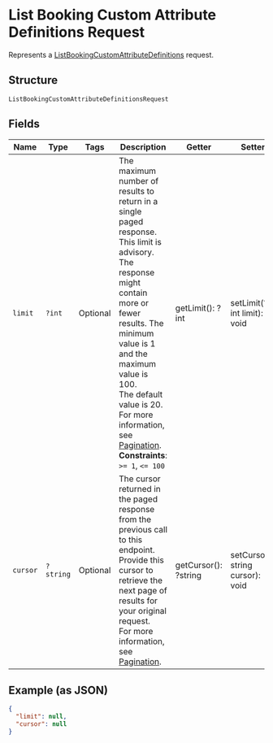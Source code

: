 
# List Booking Custom Attribute Definitions Request

Represents a [ListBookingCustomAttributeDefinitions](../../doc/apis/booking-custom-attributes.md#list-booking-custom-attribute-definitions) request.

## Structure

`ListBookingCustomAttributeDefinitionsRequest`

## Fields

| Name | Type | Tags | Description | Getter | Setter |
|  --- | --- | --- | --- | --- | --- |
| `limit` | `?int` | Optional | The maximum number of results to return in a single paged response. This limit is advisory.<br>The response might contain more or fewer results. The minimum value is 1 and the maximum value is 100.<br>The default value is 20. For more information, see [Pagination](https://developer.squareup.com/docs/build-basics/common-api-patterns/pagination).<br>**Constraints**: `>= 1`, `<= 100` | getLimit(): ?int | setLimit(?int limit): void |
| `cursor` | `?string` | Optional | The cursor returned in the paged response from the previous call to this endpoint.<br>Provide this cursor to retrieve the next page of results for your original request.<br>For more information, see [Pagination](https://developer.squareup.com/docs/build-basics/common-api-patterns/pagination). | getCursor(): ?string | setCursor(?string cursor): void |

## Example (as JSON)

```json
{
  "limit": null,
  "cursor": null
}
```

